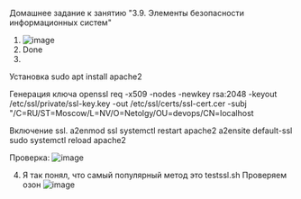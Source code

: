 Домашнее задание к занятию "3.9. Элементы безопасности информационных систем"
1. ![image](https://user-images.githubusercontent.com/75790619/173409178-132f6f6b-1434-4ec4-ba5c-4167c9602de3.png)
2. Done
3. 
Установка
sudo apt install apache2

Генерация ключа
openssl req -x509 -nodes -newkey rsa:2048 -keyout /etc/ssl/private/ssl-key.key -out /etc/ssl/certs/ssl-cert.cer -subj "/C=RU/ST=Moscow/L=NV/O=Netolgy/OU=devops/CN=localhost

Включение ssl.
a2enmod ssl
systemctl restart apache2
a2ensite default-ssl
sudo systemctl reload apache2

Проверка:
![image](https://user-images.githubusercontent.com/75790619/173409667-bf859b79-202c-4849-8c25-92bc552d1fa2.png)

4. Я так понял, что самый популярный метод это testssl.sh
Проверяем озон
![image](https://user-images.githubusercontent.com/75790619/173409928-a9a9be9f-848f-4e7f-82b5-6ca43c8160d3.png)

